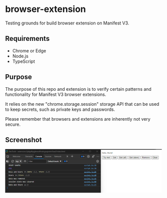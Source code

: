 # browser-extension

Testing grounds for build browser extension on Manifest V3.

## Requirements

- Chrome or Edge
- Node.js
- TypeScript

## Purpose

The purpose of this repo and extension is to verify certain patterns and functionality for Manifest V3 browser extensions.

It relies on the new "chrome.storage.session" storage API that can be used to keep secrets, such as private keys and passwords.

Please remember that browsers and extensions are inherently not very secure.

## Screenshot

![Extension](screenshot.png)
